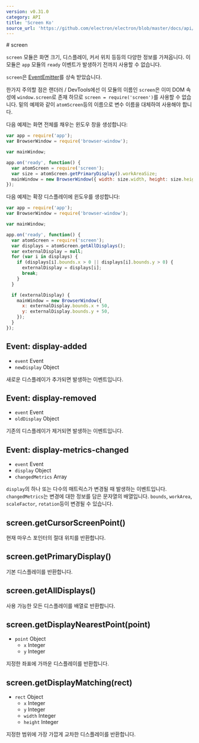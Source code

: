 ```yaml
---
version: v0.31.0
category: API
title: 'Screen Ko'
source_url: 'https://github.com/electron/electron/blob/master/docs/api/screen-ko.md'
---
```


﻿# screen

`screen` 모듈은 화면 크기, 디스플레이, 커서 위치 등등의 다양한 정보를 가져옵니다.
이 모듈은 `app` 모듈의 `ready` 이벤트가 발생하기 전까지 사용할 수 없습니다.

`screen`은 [EventEmitter](http://nodejs.org/api/events.html#events_class_events_eventemitter)를 상속 받았습니다.

한가지 주의할 점은 랜더러 / DevTools에선 이 모듈의 이름인 `screen`은 이미 DOM 속성에 `window.screen`로 존재 하므로 `screen = require('screen')`를
사용할 수 없습니다. 밑의 예제와 같이 `atomScreen`등의 이름으로 변수 이름을 대체하여 사용해야 합니다.

다음 예제는 화면 전체를 채우는 윈도우 창을 생성합니다:

```javascript
var app = require('app');
var BrowserWindow = require('browser-window');

var mainWindow;

app.on('ready', function() {
  var atomScreen = require('screen');
  var size = atomScreen.getPrimaryDisplay().workAreaSize;
  mainWindow = new BrowserWindow({ width: size.width, height: size.height });
});
```

다음 예제는 확장 디스플레이에 윈도우를 생성합니다:

```javascript
var app = require('app');
var BrowserWindow = require('browser-window');

var mainWindow;

app.on('ready', function() {
  var atomScreen = require('screen');
  var displays = atomScreen.getAllDisplays();
  var externalDisplay = null;
  for (var i in displays) {
    if (displays[i].bounds.x > 0 || displays[i].bounds.y > 0) {
      externalDisplay = displays[i];
      break;
    }
  }

  if (externalDisplay) {
    mainWindow = new BrowserWindow({
      x: externalDisplay.bounds.x + 50,
      y: externalDisplay.bounds.y + 50,
    });
  }
});
```

## Event: display-added

* `event` Event
* `newDisplay` Object

새로운 디스플레이가 추가되면 발생하는 이벤트입니다.

## Event: display-removed

* `event` Event
* `oldDisplay` Object

기존의 디스플레이가 제거되면 발생하는 이벤트입니다.

## Event: display-metrics-changed

* `event` Event
* `display` Object
* `changedMetrics` Array

`display`의 하나 또는 다수의 매트릭스가 변경될 때 발생하는 이벤트입니다.
`changedMetrics`는 변경에 대한 정보를 담은 문자열의 배열입니다.
`bounds`, `workArea`, `scaleFactor`, `rotation`등이 변경될 수 있습니다.

## screen.getCursorScreenPoint()

현재 마우스 포인터의 절대 위치를 반환합니다.

## screen.getPrimaryDisplay()

기본 디스플레이를 반환합니다.

## screen.getAllDisplays()

사용 가능한 모든 디스플레이를 배열로 반환합니다.

## screen.getDisplayNearestPoint(point)

* `point` Object
  * `x` Integer
  * `y` Integer

지정한 좌표에 가까운 디스플레이를 반환합니다.

## screen.getDisplayMatching(rect)

* `rect` Object
  * `x` Integer
  * `y` Integer
  * `width` Integer
  * `height` Integer

지정한 범위에 가장 가깝게 교차한 디스플레이를 반환합니다.
